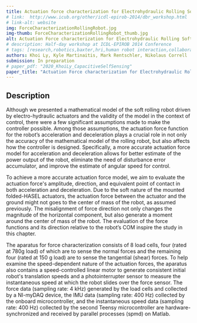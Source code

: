```yaml
---
title: Actuation force characterization for Electrohydraulic Rolling Soft Robot
# link:  http://www.icub.org/other/icdl-epirob-2014/dbr_workshop.html
# link-alt: website
img: ForceCharacterizationRollingRobot.jpg
img-thumb: ForceCharacterizationRollingRobot_thumb.jpg
alt: Actuation Force characterization for Electrohydraulic Rolling Soft Robot
# description: Half-day workshop at ICDL-EPIROB 2014 Conference
# tags: [research,robotics,baxter,hri,human robot interaction,collaborative manufacturing,human robot collaboration,advanced manufacturing,open source,github]
authors: Khoi Ly, Kyle Martinaitis, Mark Rentschler, Nikolaus Correll
submission: In preparation
# paper_pdf: "2020_KhoiLy_CapacitiveSelfSensing"
paper_title: "Actuation Force characterization for Electrohydraulic Rolling Soft Robot"
---
```


## Description

Although we presented a mathematical model of the soft rolling robot driven by electro-hydraulic actuators and the validity of the model in the context of control, there were a few significant assumptions made to make the controller possible. Among those assumptions, the actuation force function for the robot’s acceleration and deceleration plays a crucial role in not only the accuracy of the mathematical model of the rolling robot, but also affects how the controller is designed. Specifically, a more accurate actuation force model for acceleration and deceleration allows for better estimate of the power output of the robot, eliminate the need of disturbance error accumulator, and improve the estimate of angular speed for control.

To achieve a more accurate actuation force model, we aim to evaluate the actuation force's amplitude, direction, and equivalent point of contact in both acceleration and deceleration. Due to the soft nature of the mounted folded-HASEL actuators, the actuation force between the actuator and the ground might not goes to the center of mass of the robot, as assumed previously. The misalignment of force direction not only changes the magnitude of the horizontal component, but also generate a moment around the center of mass of the robot. The evaluation of the force functions and its direction relative to the robot’s COM inspire the study in this chapter. 

The aparatus for force characterization consists of 8 load cells, four (rated at 780g load) of which are to sense the normal forces and the remaining four (rated at 150 g load) are to sense the tangential (shear) forces. To help examine the speed-dependent nature of the actuation forces, the aparatus also contains a speed-controlled linear motor to generate consistent initial robot's translation speeds and a photointerrupter sensor to measure the instantaneous speed at which the robot slides over the force sensor. The force data (sampling rate: 4 kHz) generated by the load cells and collected by a NI-myDAQ device, the IMU data (sampling rate: 400 Hz) collected by the onboard microcontroller, and the instantaneous speed data (sampling rate: 400 Hz) collected by the second Teensy microcontroller are hardware-synchronized and received by parallel processes (spmd) on Matlab.
